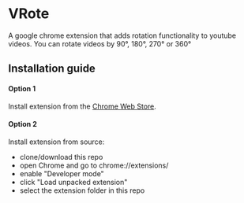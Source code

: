 # VRote
A google chrome extension that adds rotation functionality to youtube videos. You can rotate videos by 90°, 180°, 270° or 360°

## Installation guide

#### Option 1
Install extension from the
[Chrome Web Store](https://chrome.google.com/webstore/detail/vrote/dkgjbbekbfikbllghbgmlmeognckgikm/related?hl=pt-BR).


#### Option 2 
Install extension from source:

* clone/download this repo
* open Chrome and go to chrome://extensions/
* enable "Developer mode"
* click "Load unpacked extension"
* select the extension folder in this repo



